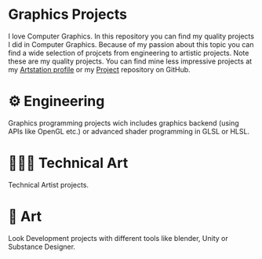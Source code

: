 # Graphics Projects
I love Computer Graphics. In this repository you can find my quality projects I did in Computer Graphics. Because of my passion about this topic you can find a wide selection of projcets from engineering to artistic projects. Note these are my quality projects. You can find mine less impressive projects at my [Artstation profile](https://www.artstation.com/martonban) or my [Project](https://github.com/martonban/Projects) repository on GitHub.

# ⚙️ Engineering 
Graphics programming projects wich includes graphics backend (using APIs like OpenGL etc.) or advanced shader programming in GLSL or HLSL. 

# 👨🏻‍💻 Technical Art
Technical Artist projects.

# 🎨 Art
Look Development projects with different tools like blender, Unity or Substance Designer. 
